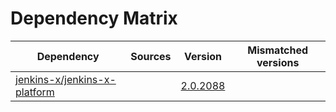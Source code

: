 # Dependency Matrix

Dependency | Sources | Version | Mismatched versions
---------- | ------- | ------- | -------------------
[jenkins-x/jenkins-x-platform](https://github.com/jenkins-x/jenkins-x-platform) |  | [2.0.2088](https://github.com/jenkins-x/jenkins-x-platform/releases/tag/v2.0.2088) | 
